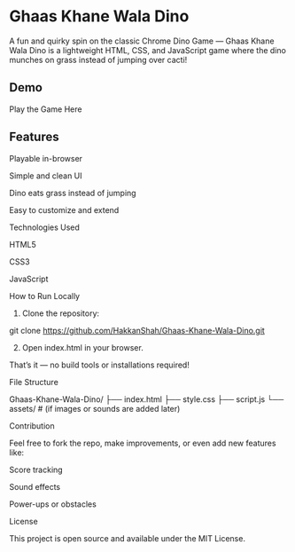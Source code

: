 
# Ghaas Khane Wala Dino

A fun and quirky spin on the classic Chrome Dino Game — Ghaas Khane Wala Dino is a lightweight HTML, CSS, and JavaScript game where the dino munches on grass instead of jumping over cacti!

## Demo

Play the Game Here

## Features

Playable in-browser

Simple and clean UI

Dino eats grass instead of jumping

Easy to customize and extend


Technologies Used

HTML5

CSS3

JavaScript


How to Run Locally

1. Clone the repository:

git clone https://github.com/HakkanShah/Ghaas-Khane-Wala-Dino.git


2. Open index.html in your browser.



That’s it — no build tools or installations required!

File Structure

Ghaas-Khane-Wala-Dino/
├── index.html
├── style.css
├── script.js
└── assets/         # (if images or sounds are added later)

Contribution

Feel free to fork the repo, make improvements, or even add new features like:

Score tracking

Sound effects

Power-ups or obstacles


License

This project is open source and available under the MIT License.


